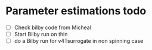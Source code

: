 # Parameter estimations todo
- [ ] Check bilby code from Micheal  
- [ ] Start Bilby run on thin
- [ ] do a Bilby run for v4Tsurrogate in non spinning case
